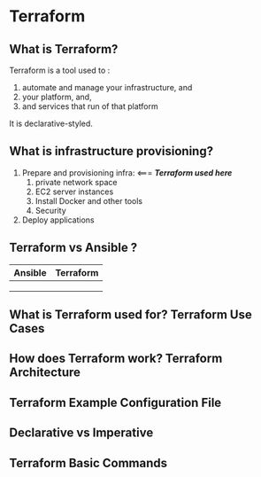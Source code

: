 # Terraform 

## What is Terraform? 

Terraform is a tool used to :

1. automate and manage your infrastructure, and
2. your platform, and,
3. and services that run of that platform

It is declarative-styled.

## What is infrastructure provisioning? 

1. Prepare and provisioning infra: <=== ***Terraform used here***
   1. private network space
   2. EC2 server instances
   3. Install Docker and other tools
   4. Security
2. Deploy applications

## Terraform vs Ansible ?  

| Ansible | Terraform |
| :------ | :-------: |
|         |           |
|         |           |
|         |           |



## What is Terraform used for? Terraform Use Cases

## How does Terraform work? Terraform Architecture 

## Terraform Example Configuration File 

## Declarative vs Imperative 

## Terraform Basic Commands